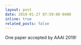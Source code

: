 ```yaml
---
layout: post
date: 2019-01-27 07:59:00-0400
inline: true
related_posts: false
---
```


One paper accepted by AAAI 2019!
